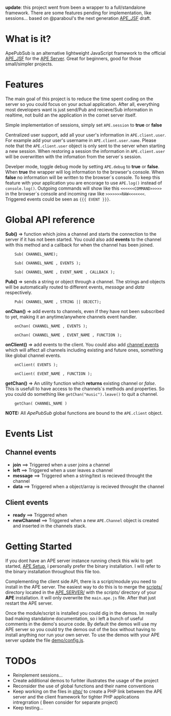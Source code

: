 **update**: this project went from been a wrapper to a full/standalone framework. There are some features pending for implementation, like sessions... based on @paraboul's the next generation [APE_JSF](https://github.com/paraboul/APE-Client-JavaScript/tree/31dd239394af8a574667c8228ed8c004d6866973) draft.

What is it?
=====================

ApePubSub is an alternative lightweight JavaScript framework to the official [APE_JSF](https://github.com/APE-Project/APE_JSF) for the [APE Server](https://github.com/APE-Project/APE_Server). Great for beginners, good for those small/simpler projects.

Features
=====================

The main goal of this project is to reduce the time spent coding on the server so you could focus on your actual application. After all, everything most developers want is just send/Pub and recieve/Sub information in realtime, not build an the application in the comet server itself.

Simple implementation of sessions, simply set `APE.session` to **true** or **false**

Centralized user support, add all your user's information in `APE.client.user`. For example add your user's username in `APE.client.user.name`. Please note that the `APE.client.user` object is only sent to the server when starting a new session. When restoring a session the information in `APE.client.user` will be overwritten with the infomation from the server\`s session.

Develper mode, toggle debug mode by setting `APE.debug` to **true** or **false**. When **true** the wrapper will log information to the browser's console. When **false** no information will be written to the browser\`s console. To keep this feature with your application you are encorage to use `APE.log()` instead of `console.log()`. Outgoing commands will show like this `<<<<<<COMMAND>>>>>` in the browser\`s console and incoming raw like `>>>>>>>RAW<<<<<<<`. Triggered events could be seen as `{{{ EVENT }}}`.

Global API reference
=========================

**Sub()** => function which joins a channel and starts the connection to the server if it has not been started. You could also add **events** to the channel with this method and a callback for when the channel has been joined.
```
	Sub( CHANNEL_NAME);
					
	Sub( CHANNEL_NAME , EVENTS );
					
	Sub( CHANNEL_NAME , EVENT_NAME , CALLBACK );
```

**Pub()** => sends a string or object through a channel. The strings and objects will be automatically routed to different events, *message* and *data* respectively.
```
	Pub( CHANNEL_NAME , STRING || OBJECT);
```


**onChan()** => add events to channels, even if they have not been subscribed to yet, making it an anytime/anywhere channels event handler.
```
	onChan( CHANNEL_NAME , EVENTS );
					
	onChan( CHANNEL_NAME , EVENT_NAME , FUNCTION );
```

**onClient()** => add events to the client. You could also add [channel events](#channel-events) which will affect all channels including existing and future ones, something like global channel events.
```
	onClient( EVENTS );
					
	onClient( EVENT_NAME , FUNCTION );
```

**getChan()** => An utility function which **returns** existing channel or *false*. This is usefull to have access to the channels\`s methods and properties. So you could do something like `getChan("music").leave()` to quit a channel.
```
	getChan( CHANNEL_NAME )
```

**NOTE:** All *ApePubSub* global functions are bound to the `APE.client` object.

Events List
=========================

## Channel events
* **join**		==> Triggered when a user joins a channel
* **left**		==> Triggered when a user leaves a channel
* **message**	==> Triggered when a string/text is recieved throught the channel
* **data**		==> Triggered when a object/array is recieved throught the channel

## Client events
* **ready**	==> Triggered when
* **newChannel**	==> Triggered when a new `APE.Channel` object is created and inserted in the channels stack.

Getting Started
=====================

If you dont have an APE server instance running check this wiki to get started, [APE Setup](http://www.ape-project.org/wiki/index.php/Setup_1.0), i personally prefer the binary installation. I will refer to the binary installation throughout this file too.

Complementing the client side API, there is a script/module you need to install in the APE server. The easiest way to do this is to merge the [scripts/](https://github.com/ptejada/ApePubSub/tree/master/APE_SERVER/scripts/) directory located in the [APE_SERVER/](https://github.com/ptejada/ApePubSub/tree/master/APE_SERVER) with the *scripts/* directory of your **APE** installation. it will only overwrite the `main.ape.js` file. After that just restart the APE server.

Once the module/script is installed you could dig in the demos. Im really bad making standalone documentation, so i left a bunch of useful comments in the demo's source code. By default the demos will use my APE server so you could try the demos out of the box without having to install anything nor run your own server. To use the demos with your APE server update the file [demo/config.js](https://github.com/ptejada/ApePubSub/tree/master/demo/config.js).

TODOs
=====================
* Reinplement sessions...
* Create additional demos to furhter illustrates the usage of the project
* Reconsider the use of global functions and their name conventions
* Keep working on the files in [php/](https://github.com/ptejada/ApePubSub/tree/master/php/) to create a PHP link between the APE server and the client framework for tighter PHP applications intregrration ( Been consider for separate project)
* Keep testing...
